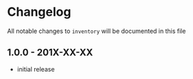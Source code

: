 # Changelog

All notable changes to `inventory` will be documented in this file

## 1.0.0 - 201X-XX-XX

- initial release
